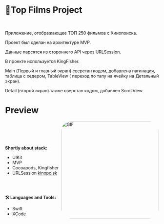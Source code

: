 # 🍿Top Films Project
&nbsp;

<p>Приложение, отображающее ТОП 250 фильмов с Кинопоиска.</p>
<p>Проект был сделан на архитектуре MVP.</p>
<p>Данные парсятся из стороннего API через URLSession.</p>
<p>В проекте используется KingFisher.</p>
<p>Main (Первый и главный экран) сверстан кодом, добавлена пагинация, таблица с хедером, TableView ( переход по тапу на ячейку на Детальный экран).</p>
<p>Detail (второй экран) также сверстан кодом, добавлен ScrollView.</p>

# Preview
&nbsp;
<img align="right" alt="GIF" width="320px" style="border-radius:10%" src="https://github.com/aerowow/TopFilms/blob/main/Source/gif.gif" />

<br />
<br />

**Shortly about stack:**
- UIKit
- MVP
- Cocoapods, Kingfisher
- URLSession [kinopoisk](https://kinopoiskapiunofficial.tech/)

<br />
<br />

**🛠 Languages and Tools:** 
- Swift
- XCode
